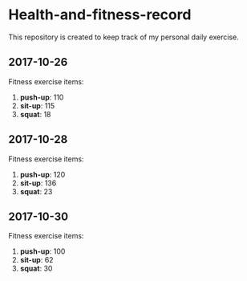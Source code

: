 # Health-and-fitness-record
This repository is created to keep track of my personal daily exercise.


## 2017-10-26
Fitness exercise items:
1. __push-up__: 110  
2. __sit-up__:  115  
3. __squat__:   18   


## 2017-10-28
Fitness exercise items:
1. __push-up__: 120  
2. __sit-up__:  136
3. __squat__:   23  


## 2017-10-30
Fitness exercise items:
1. __push-up__: 100  
2. __sit-up__:  62  
3. __squat__:   30
